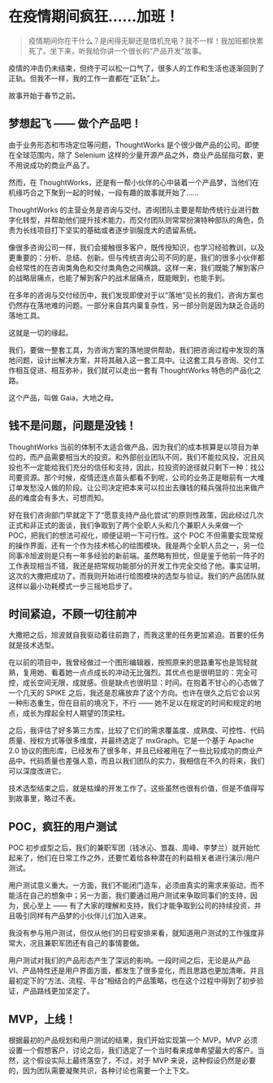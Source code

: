 # 在疫情期间疯狂……加班！

> 疫情期间你在干什么？是闲得无聊还是借机充电？我不一样！我加班都快累死了。坐下来，听我给你讲一个很长的“产品开发”故事。

疫情的冲击仍未结束，但终于可以松一口气了，很多人的工作和生活也逐渐回到了正轨。但我不一样，我的工作一直都在“正轨”上。

故事开始于春节之前。

## 梦想起飞 —— 做个产品吧！

由于业务形态和市场定位等问题，ThoughtWorks 是个很少做产品的公司。即使在全球范围内，除了 Selenium 这样的少量开源产品之外，商业产品屈指可数，更不用说成功的商业产品了。

然而，在 ThoughtWorks，还是有一帮小伙伴的心中装着一个产品梦，当他们在机缘巧合之下聚到一起的时候，一段有趣的故事就开始了……

ThoughtWorks 的主营业务是咨询与交付。咨询团队主要是帮助传统行业进行数字化转型，并帮助他们提升技术能力，而交付团队则常常扮演特种部队的角色，负责为长线项目打下坚实的基础或者逐步驯服庞大的遗留系统。

像很多咨询公司一样，我们会接触很多客户，既传授知识，也学习经验教训，以及更重要的：分析、总结、创新。但与传统咨询公司不同的是，我们的很多小伙伴都会经常性的在咨询类角色和交付类角色之间横跳。这样一来，我们既能了解到客户的战略层痛点，也能了解到客户的战术层痛点，既能眼到，也能手到。

在多年的咨询与交付经历中，我们发现即使对于以“落地”见长的我们，咨询方案也仍然存在落地难的问题。一部分来自其内稟复杂性，另一部分则是因为缺乏合适的落地工具。

这就是一切的缘起。

我们，要做一整套工具，为咨询方案的落地提供帮助，我们把咨询过程中发现的落地问题，设计出解决方案，并将其融入这一套工具中。让这套工具与咨询、交付工作相互促进、相互弥补，我们就可以走出一套有 ThoughtWorks 特色的产品化之路。

这个产品，叫做 Gaia，大地之母。

## 钱不是问题，问题是没钱！

ThoughtWorks 当前的体制不太适合做产品，因为我们的成本核算是以项目为单位的，而产品需要相当大的投资。和外部创业团队不同，我们不能拉风投，况且风投也不一定能给我们充分的信任和支持，因此，拉投资的途径就只剩下一种：找公司要资源。那个时候，疫情还连点苗头都看不到呢，公司的业务正是眼前有一大堆订单发愁没人做的阶段。让公司决定把本来可以拉出去赚钱的精兵强将拉出来做产品的难度会有多大，可想而知。

好在我们咨询部门早就定下了“愿意支持产品化尝试”的原则性政策，因此经过几次正式和非正式的面谈，我们争取到了两个全职人头和几个兼职人头来做一个 POC，把我们的想法可视化，顺便证明一下可行性。这个 POC 不但需要实现常规的操作界面，还有一个作为技术核心的绘图模块。我是两个全职人员之一，另一位同事冷旭波则是只有一年多经验的新前端。虽然略有担忧，但是鉴于他前一阵子的工作表现相当不错，我还是把常规功能部分的开发工作完全交给了他。事实证明，这次的大撒把成功了。而我则开始进行绘图模块的选型与验证。我们的产品团队就这样以最小功耗模式一步三摇地启步了。

## 时间紧迫，不顾一切往前冲

大撒把之后，旭波就自我驱动着往前跑了，而我这里的任务更加紧迫。首要的任务就是技术选型。

在以前的项目中，我曾经做过一个图形编辑器，按照原来的思路重写也是驾轻就熟，复用她、看着她一点点成长的冲动无比强烈。其优点也是很明显的：完全可控，成长空间无限，成就感。但是缺点也很明显：时间。在抱着不甘心的心态做了一个几天的 SPIKE 之后，我还是忍痛放弃了这个方向。也许在很久之后它会以另一种形态重生，但在目前的境况下，不行 —— 她不足以在规定的时间和规定的地点，成长为撑起全村人期望的顶梁柱。

之后，我评估了好多第三方库，比较了它们的需求覆盖度、成熟度、可控性、代码质量、授权方式等很多维度，并最终选定了 mxGraph。它是一个基于 Apache 2.0 协议的图形库，已经发布了很多年，并且已经被用在了一些比较成功的商业产品中。代码质量也差强人意，而且以我们团队的实力，我相信在不久的将来，我们可以深度改进它。

技术选型结束之后，就是枯燥的开发工作了。这些虽然也很有价值，但是不值得写到故事里，略过不表。

## POC，疯狂的用户测试

POC 初步成型之后，我们的兼职军团（钱冰沁、笪磊、周峰、李梦兰）就开始忙起来了，他们在日常工作之外，还要忙着给各种潜在的利益相关者进行演示/用户测试。

用户测试意义重大。一方面，我们不能闭门造车，必须由真实的需求来驱动，而不能活在自己的想象中；另一方面，我们要通过用户测试来争取同事们的支持，因为，民心至上 —— 有了大家的理解和支持，我们才能争取到公司的持续投资，并且吸引同样有产品梦的小伙伴儿们加入进来。

我没有参与用户测试，但仅从他们的日程安排来看，就知道用户测试的工作强度非常大，况且兼职军团还有自己的事情要做。

用户测试对我们的产品形态产生了深远的影响。一段时间之后，无论是从产品 VI、产品特性还是用户界面方面，都发生了很多变化，而且思路也更加清晰。并且最初定下的“方法、流程、平台”相结合的产品策略，也在这个过程中得到了初步验证，产品路线更加坚定了。

## MVP，上线！

根据最初的产品规划和用户测试的结果，我们开始实现第一个 MVP。MVP 必须设置一个假想客户，讨论之后，我们选定了一个当时看来成单希望最大的客户。当然，这个假设实际上最终落空了，不过，对于 MVP 来说，这种假设仍然是必要的，因为团队需要凝聚共识，各种讨论也需要一个上下文。
